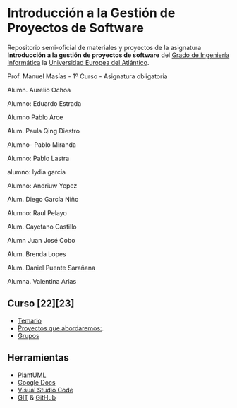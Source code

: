 # Introducción a la Gestión de Proyectos de Software 

Repositorio semi-oficial de materiales y proyectos de la asignatura **Introducción a la gestión de proyectos de software** del [Grado de Ingeniería Informática](https://www.uneatlantico.es/escuela-politecnica-superior/estudios-grado-oficial-en-ingenieria-informatica) la [Universidad Europea del Atlántico](https://www.uneatlantico.es). 

Prof. Manuel Masías - 1º Curso - Asignatura obligatoria

Alumn. Aurelio Ochoa

Alumno: Eduardo Estrada 

Alumno Pablo Arce

Alum. Paula Qing Diestro

Alumno- Pablo Miranda

Alumno: Pablo Lastra

alumno: lydia garcia

Alumno: Andriuw Yepez

Alum. Diego García Niño

Alumno: Raul Pelayo

Alum. Cayetano Castillo

Alumn Juan José Cobo

Alum. Brenda Lopes

Alum. Daniel Puente Sarañana 

Alumna. Valentina Arias 

## Curso [22][23]
 
* [Temario](docs/temario.md)
* [Proyectos que abordaremos:](docs/proyectos.md).
* [Grupos](docs/grupos.md)

## Herramientas

* [PlantUML](https://plantuml.com/es/)
* [Google Docs](https://drive.google.com/drive/u/0/my-drive)
* [Visual Studio Code](https://code.visualstudio.com/)
* [GIT](https://git-scm.com/) & [GitHub](https://github.com/)
